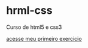 # hrml-css
 Curso de html5 e css3

<a href='file:///C:/Users/Deivison%20Murilo/Documents/estudo/html-css/html-css/exercicios/ex001/index.html'> acesse meu primeiro exercicio </a>